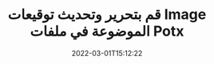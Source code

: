 ---
############################# Static ############################
layout: "auto-gen-signature"
date: 2022-03-01T15:12:22
draft: false
operation: Update
signaturetype: Image
fileformat: Potx
productName: .NET
lang: ar
productCode: net
otherformats: pdf doc docx docm dot dotm dotx odt ott rtf xls xlsx xlsm xlsb csv ods ots xltx xltm ppt pptx pps ppsx odp otp potx potm pptm ppsm
breadcrumb: Put Image signature on Potx for C#

############################# Head ############################
head_title: "تحديث Image التوقيعات الموضوعة في ملفات Potx باستخدام C#"
head_description: "استخدم رمز .NET البسيط والسهل الفهم لتحديث التوقيعات Image في المستندات الموقعة Potx."

############################# Header ############################
title: "قم بتحرير وتحديث توقيعات Image الموضوعة في ملفات Potx"
description: "توفر واجهة برمجة التطبيقات لـ .NET وظيفة لتحديث توقيعات Image في مستندات Potx. قم بتحديث التوقيعات الإلكترونية داخل مستندات Potx باستخدام سطرين من كود C# بسرعة وسهولة."
bg_image: "https://cms.admin.containerize.com/templates/aspose/App_Themes/V3/images/bg/header1.png"
bg_overlay: false
button:
    enable: true

############################# SubMenu ############################
submenu:
    enable: true

    left:
        img_alt: "GroupDocs.Signature for .NET"
        image: "https://cms.admin.containerize.com/templates/groupdocs/images/product-logos/90x90-noborder/groupdocs-signature-net.png"
        product: "GroupDocs.Signature"
        platform: ".NET"



############################# About ############################
about:
    enable: true
    title: "تعرف على ميزات واجهة برمجة التطبيقات GroupDocs.Signature for .NET"
    content: |
        [GroupDocs.Signature for .NET] (https://products.groupdocs.com/signature/net/) تحتوي وظيفة واجهة برمجة التطبيقات على مجموعة كبيرة من وسائل المعالجة بتنسيقات المستندات المطلوبة باستخدام التوقيعات الإلكترونية. يتم دعم مجموعة واسعة من التوقيعات الإلكترونية مثل النصوص أو الصور أو الشهادات الرقمية أو الرموز الشريطية أو رموز QR أو الطوابع أو البيانات الوصفية. يمكن للعملاء إضافة أو إزالة أو تحرير أو التحقق من صحة أو البحث عن التوقيعات الرقمية في ملفات PDF ومستندات MS Word ومصنفات MS Excel وعروض MS PowerPoint التقديمية وملفات Adobe Photoshop وتنسيقات الصور المختلفة. تتوفر العديد من الميزات والإعدادات المفيدة.
    

############################# Steps ############################
steps:
    enable: true
    title_left: "كيفية تغيير توقيعات Image في مستندك Potx"
    content_left: |
        يتضمن [GroupDocs.Signature for .NET] (https://products.groupdocs.com/signature/net/) ميزات مفيدة مثل تحديث توقيعات Image الموضوعة في مستندات Potx. يجعل من الممكن تغيير ميزات التوقيعات بدون رمز إضافي.
        
        * للبدء ، قم بإنشاء كائن التوقيع الذي يمر كمسار معلمة منشئ إلى مستند من المفترض أن يتم تحديثه.
        * بعد ذلك ، قم بإنشاء مثيل لكائن توقيع معين مناسب وقم بإعداد معرفه وخصائصه التي يجب تغييرها.
        * أخيرًا ، قم باستدعاء طريقة تحديث التوقيع لتمرير كائن توقيع معين.
        * عملية تحديث النتائج لإشعارك.

    title_right: "متطلبات النظام"
    content_right: |
        يتم دعم GroupDocs.Signature for .NET على جميع الأنظمة الأساسية وأنظمة التشغيل الرئيسية. قبل تنفيذ الكود أدناه ، يرجى التأكد من تثبيت المتطلبات الأساسية التالية على نظامك.

        * أنظمة التشغيل: مايكروسوفت ويندوز ، لينوكس ، ماك
        * بيئات التطوير: Microsoft Visual Studio, Xamarin, MonoDevelop
        * Frameworks: .NET Framework, .NET Standard, .NET Core, Mono
        * تنزيل أحدث إصدار من GroupDocs.Signature for .NET من [Nuget] (https://www.nuget.org/packages/groupdocs.signature)
         
    code: |
        ```csharp    
                
        // Set up input Potx file
        string filePath = "input.potx";

        // Instantiate Signature for input file
        using (GroupDocs.Signature.Signature signature = new GroupDocs.Signature.Signature(filePath))
        {
                // Id of signature which is supposed to be updated
                // such Id might be got as a result of search operation
                string id = "ff988ab1-7403-4c8d-8db7-f2a56b9f8530";

                // provide signature features to update
                // set up particular signature id
                ImageSignature signatureToUpdate = new ImageSignature(id)
                {
                    // specify signature width
                    Width = 170,
                    // specify signature height
                    Height = 250,
                    // set left position
                    Left = 10,
                    // set top position
                    Top = 10
                };

                // update signature
                bool updateResult = signature.Update(signatureToUpdate);

                // process updation result
                if (updateResult)
                {
                    Console.WriteLine("Signature was updated successfully!");
                }
        }
        ```

############################# Demos ############################
demos:
    enable: true
    title: "تحديث توقيعات Image على صفحات الوثيقة - العرض التوضيحي المباشر"
    content: |
       قم بتحرير التواقيع الإلكترونية المتنوعة لمستند Potx الآن من خلال زيارة موقع ويب [GroupDocs.Signature App] (https://products.groupdocs.app/signature/family).          

############################# More Formats ############################
more_formats:
    enable: true
    title: "تحديث العديد من توقيعات Image عبر C#"
    content: |
        "تحرير التوقيعات الرقمية الموضوعة في تنسيقات مستندات مختلفة. تحديث بيانات التوقيعات بدون كود إضافي."
    format: 
       
       
back_to_top:
    enable: true
---